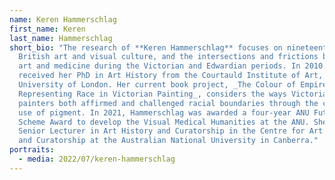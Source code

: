 ```yaml
---
name: Keren Hammerschlag
first_name: Keren
last_name: Hammerschlag
short_bio: "The research of **Keren Hammerschlag** focuses on nineteenth-century
  British art and visual culture, and the intersections and frictions between
  art and medicine during the Victorian and Edwardian periods. In 2010 she
  received her PhD in Art History from the Courtauld Institute of Art,
  University of London. Her current book project, _The Colour of Empire:
  Representing Race in Victorian Painting_, considers the ways Victorian
  painters both affirmed and challenged racial boundaries through the creative
  use of pigment. In 2021, Hammerschlag was awarded a four-year ANU Futures
  Scheme Award to develop the Visual Medical Humanities at the ANU. She is
  Senior Lecturer in Art History and Curatorship in the Centre for Art History
  and Curatorship at the Australian National University in Canberra."
portraits:
  - media: 2022/07/keren-hammerschlag
---
```


